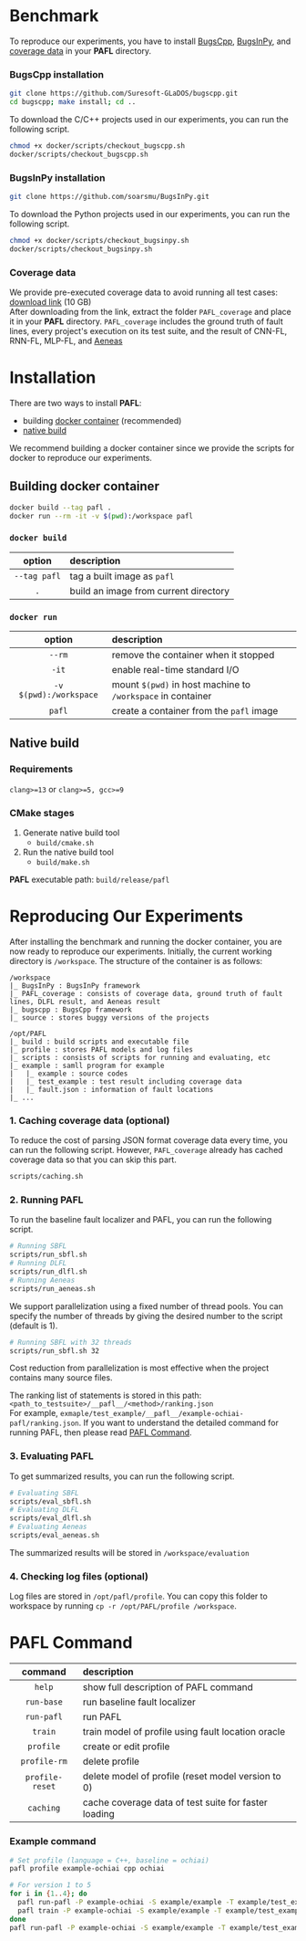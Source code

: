 # Benchmark
To reproduce our experiments, you have to install [BugsCpp](https://github.com/Suresoft-GLaDOS/bugscpp.git),
[BugsInPy](https://github.com/soarsmu/BugsInPy.git), and [coverage data](#coverage-data) in your **PAFL** directory.

### BugsCpp installation
```sh
git clone https://github.com/Suresoft-GLaDOS/bugscpp.git
cd bugscpp; make install; cd ..
```
To download the C/C++ projects used in our experiments, you can run the following script.
```sh
chmod +x docker/scripts/checkout_bugscpp.sh
docker/scripts/checkout_bugscpp.sh
```

### BugsInPy installation
```sh
git clone https://github.com/soarsmu/BugsInPy.git
```
To download the Python projects used in our experiments, you can run the following script.
```sh
chmod +x docker/scripts/checkout_bugsinpy.sh
docker/scripts/checkout_bugsinpy.sh
```

### Coverage data
We provide pre-executed coverage data to avoid running all test cases: [download link](https://figshare.com/s/1ddbc7dad6d792d1d4dc) (10 GB)\
After downloading from the link, extract the folder `PAFL_coverage` and place it in your **PAFL** directory.
`PAFL_coverage` includes the ground truth of fault lines, every project's execution on its test suite, and the result of CNN-FL, RNN-FL, MLP-FL, and [Aeneas](https://github.com/ICSE2022FL/ICSE2022FLCode.git)



# Installation
There are two ways to install **PAFL**: 
- building [docker container](#building-docker-container) (recommended)
- [native build](#native-build)

We recommend building a docker container since we provide the scripts for docker to reproduce our experiments.

## Building docker container
```sh
docker build --tag pafl .
docker run --rm -it -v $(pwd):/workspace pafl
```
### `docker build`
| option       | description                           |
| :----------: | :------------------------------------ |
| `--tag pafl` | tag a built image as `pafl`           |
| `.`          | build an image from current directory |
### `docker run`
| option                 | description                                                 |
| :--------------------: | :---------------------------------------------------------- |
| `--rm`                 | remove the container when it stopped                        |
| `-it`                  | enable real-time standard I/O                               |
| `-v $(pwd):/workspace` | mount `$(pwd)` in host machine to `/workspace` in container |
| `pafl`                 | create a container from the `pafl` image                    |


## Native build
### Requirements
`clang>=13` or `clang>=5, gcc>=9`
### CMake stages
1. Generate native build tool
	- `build/cmake.sh`
2. Run the native build tool
	- `build/make.sh`

**PAFL** executable path: `build/release/pafl`



# Reproducing Our Experiments
After installing the benchmark and running the docker container, you are now ready to reproduce our experiments.
Initially, the current working directory is `/workspace`.
The structure of the container is as follows:
```
/workspace
|_ BugsInPy : BugsInPy framework
|_ PAFL_coverage : consists of coverage data, ground truth of fault lines, DLFL result, and Aeneas result 
|_ bugscpp : BugsCpp framework
|_ source : stores buggy versions of the projects

/opt/PAFL
|_ build : build scripts and executable file
|_ profile : stores PAFL models and log files
|_ scripts : consists of scripts for running and evaluating, etc
|_ example : samll program for example
|	|_ example : source codes
|	|_ test_example : test result including coverage data
|	|_ fault.json : information of fault locations
|_ ...
```

### 1. Caching coverage data (optional)
To reduce the cost of parsing JSON format coverage data every time, you can run the following script.
However, `PAFL_coverage` already has cached coverage data so that you can skip this part.
```sh
scripts/caching.sh
```

### 2. Running PAFL
To run the baseline fault localizer and PAFL, you can run the following script.
```sh
# Running SBFL
scripts/run_sbfl.sh
# Running DLFL
scripts/run_dlfl.sh
# Running Aeneas
scripts/run_aeneas.sh
```
We support parallelization using a fixed number of thread pools.
You can specify the number of threads by giving the desired number to the script (default is 1).
```sh
# Running SBFL with 32 threads
scripts/run_sbfl.sh 32
```
Cost reduction from parallelization is most effective when the project contains many source files.

The ranking list of statements is stored in this path: `<path_to_testsuite>/__pafl__/<method>/ranking.json` \
For example, `exmaple/test_example/__pafl__/example-ochiai-pafl/ranking.json`. If you want to understand the detailed command for running PAFL, then please read [PAFL Command](#pafl-command).

### 3. Evaluating PAFL
To get summarized results, you can run the following script.
```sh
# Evaluating SBFL
scripts/eval_sbfl.sh
# Evaluating DLFL
scripts/eval_dlfl.sh
# Evaluating Aeneas
scripts/eval_aeneas.sh
```
The summarized results will be stored in `/workspace/evaluation`

### 4. Checking log files (optional)
Log files are stored in `/opt/pafl/profile`.
You can copy this folder to workspace by running `cp -r /opt/PAFL/profile /workspace`.



# PAFL Command
|     command     | description |
|:---------------:|:------------|
| `help`          | show full description of PAFL command |
| `run-base`      | run baseline fault localizer |
| `run-pafl`      | run PAFL |
| `train`         | train model of profile using fault location oracle |
| `profile`       | create or edit profile |
| `profile-rm`    | delete profile |
| `profile-reset` | delete model of profile (reset model version to 0) |
| `caching`       | cache coverage data of test suite for faster loading |

### Example command
```sh
# Set profile (language = C++, baseline = ochiai)
pafl profile example-ochiai cpp ochiai

# For version 1 to 5
for i in {1..4}; do
  pafl run-pafl -P example-ochiai -S example/example -T example/test_example/buggy-$i
  pafl train -P example-ochiai -S example/example -T example/test_example/buggy-$i -O example/fault.json
done
pafl run-pafl -P example-ochiai -S example/example -T example/test_example/buggy-5
```
